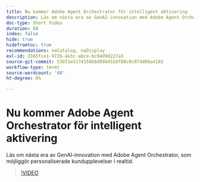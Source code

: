 ```yaml
---
title: Nu kommer Adobe Agent Orchestrator för intelligent aktivering
description: Läs om nästa era av GenAI-innovation med Adobe Agent Orchestrator, som möjliggör personaliserade kundupplevelser i realtid.
doc-type: Short Video
duration: 68
index: false
hide: true
hidefromtoc: true
recommendations: noCatalog, noDisplay
exl-id: d165fce1-972b-4e3c-abce-bc04d9d227a3
source-git-commit: 53b51e517435668d99b4516f80c0c074d06a4165
workflow-type: tm+mt
source-wordcount: '48'
ht-degree: 0%

---
```


# Nu kommer Adobe Agent Orchestrator för intelligent aktivering

Läs om nästa era av GenAI-innovation med Adobe Agent Orchestrator, som möjliggör personaliserade kundupplevelser i realtid.

<!-- 62_S653_3442539_67_introducing-adobes-agent-orchestrator-for-intelligent-activation -->
>[!VIDEO](https://video.tv.adobe.com/v/3458205/?learn=on&enablevpops=true)
